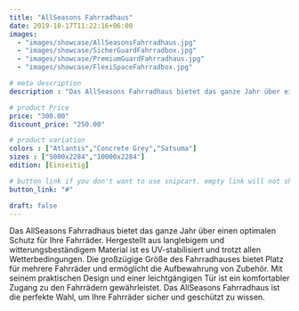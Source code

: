 ```yaml
---
title: "AllSeasons Fahrradhaus"
date: 2019-10-17T11:22:16+06:00
images:
  - "images/showcase/AllSeasonsFahrradhaus.jpg"
  - "images/showcase/SicherGuardFahrradbox.jpg"
  - "images/showcase/PremiumGuardFahrradhaus.jpg"
  - "images/showcase/FlexiSpaceFahrradbox.jpg"

# meta description
description : "Das AllSeasons Fahrradhaus bietet das ganze Jahr über einen optimalen Schutz für Ihre Fahrräder. Hergestellt aus langlebigem und witterungsbeständigem Material ist es UV-stabilisiert und trotzt allen Wetterbedingungen. Die großzügige Größe des Fahrradhauses bietet Platz für mehrere Fahrräder und ermöglicht die Aufbewahrung von Zubehör. Mit seinem praktischen Design und einer leichtgängigen Tür ist ein komfortabler Zugang zu den Fahrrädern gewährleistet. Das AllSeasons Fahrradhaus ist die perfekte Wahl, um Ihre Fahrräder sicher und geschützt zu wissen."

# product Price
price: "300.00"
discount_price: "250.00"

# product variation
colors : ["Atlantis","Concrete Grey","Satsuma"]
sizes : ["5000x2284","10000x2284"]
edition: [Einseitig]

# button link if you don't want to use snipcart. empty link will not show button
button_link: "#"

draft: false
---
```

Das AllSeasons Fahrradhaus bietet das ganze Jahr über einen optimalen Schutz für Ihre Fahrräder. Hergestellt aus langlebigem und witterungsbeständigem Material ist es UV-stabilisiert und trotzt allen Wetterbedingungen. Die großzügige Größe des Fahrradhauses bietet Platz für mehrere Fahrräder und ermöglicht die Aufbewahrung von Zubehör. Mit seinem praktischen Design und einer leichtgängigen Tür ist ein komfortabler Zugang zu den Fahrrädern gewährleistet. Das AllSeasons Fahrradhaus ist die perfekte Wahl, um Ihre Fahrräder sicher und geschützt zu wissen.

